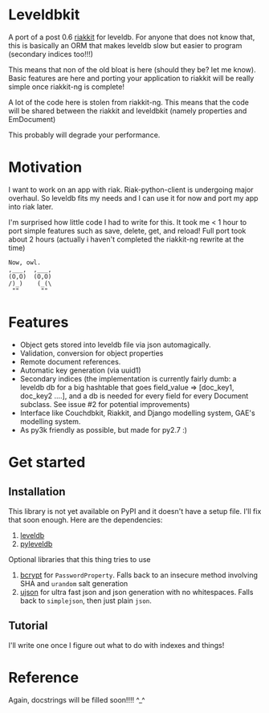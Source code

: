 Leveldbkit
==========

A port of a post 0.6 [riakkit](https://github.com/shuhaowu/riakkit) for leveldb.
For anyone that does not know that, this is basically an ORM that makes leveldb
slow but easier to program (secondary indices too!!!)

This means that non of the old bloat is here (should they be? let me know).
Basic features are here and porting your application to riakkit will be really
simple once riakkit-ng is complete!

A lot of the code here is stolen from riakkit-ng. This means that the code will
be shared between the riakkit and leveldbkit (namely properties and EmDocument)

This probably will degrade your performance.

Motivation
==========

I want to work on an app with riak. Riak-python-client is undergoing major
overhaul. So leveldb fits my needs and I can use it for now and port my app
into riak later.

I'm surprised how little code I had to write for this. It took me < 1 hour to
port simple features such as save, delete, get, and reload! Full port took about
2 hours (actually i haven't completed the riakkit-ng rewrite at the time)

    Now, owl.
    ,___,  ,___,
    (O,O)  (O,O)
    /)_)    (_(\
     ""      ""

Features
========

 - Object gets stored into leveldb file via json automagically.
 - Validation, conversion for object properties
 - Remote document references.
 - Automatic key generation (via uuid1)
 - Secondary indices (the implementation is currently fairly dumb: a leveldb db
   for a big hashtable that goes field_value => [doc_key1, doc_key2 ....], and
   a db is needed for every field for every Document subclass. See issue #2 for
   potential improvements)
 - Interface like Couchdbkit, Riakkit, and Django modelling system,
   GAE's modelling system.
 - As py3k friendly as possible, but made for py2.7 :)

Get started
===========

Installation
------------

This library is not yet available on PyPI and it doesn't have a setup file. I'll
fix that soon enough. Here are the dependencies:

 1. [leveldb](http://code.google.com/p/leveldb/)
 2. [pyleveldb](http://code.google.com/p/py-leveldb/)

Optional libraries that this thing tries to use

 1. [bcrypt](http://www.mindrot.org/projects/py-bcrypt/) for `PasswordProperty`.
    Falls back to an insecure method involving SHA and `urandom` salt generation
 2. [ujson](https://github.com/esnme/ultrajson) for ultra fast json and json
    generation with no whitespaces. Falls back to `simplejson`, then just plain
    `json`.

Tutorial
--------

I'll write one once I figure out what to do with indexes and things!

Reference
=========

Again, docstrings will be filled soon!!!! ^_^

